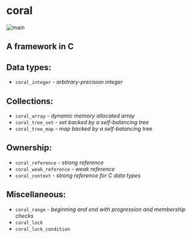 # coral

![main](https://github.com/pretore/coral/actions/workflows/cmake.yml/badge.svg?branch=main)

## A framework in C

## Data types:
- `coral_integer` - _arbitrary-precision integer_

## Collections:
- `coral_array` - _dynamic memory allocated array_
- `coral_tree_set` - _set backed by a self-balancing tree_
- `coral_tree_map` - _map backed by a self-balancing tree_

## Ownership:
- `coral_reference` - _strong reference_
- `coral_weak_reference` - _weak reference_
- `coral_context` - _strong reference for C data types_

## Miscellaneous:
- `coral_range` - _beginning and end with progression and membership checks_
- `coral_lock`
- `coral_lock_condition`